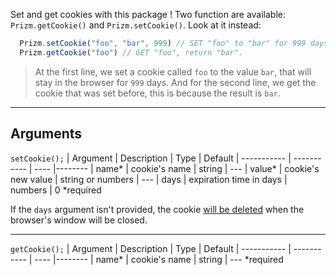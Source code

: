 Set and get cookies with this package ! Two function are available: `Prizm.getCookie()` and `Prizm.setCookie()`. Look at it instead:

```js
  Prizm.setCookie("foo", "bar", 999) // SET "foo" to "bar" for 999 days.
  Prizm.getCookie("foo") // GET "foo", return "bar".
```

> At the first line, we set a cookie called `foo` to the value `bar`, that will stay in the browser for `999` days. And for the second line, we get the cookie that was set before, this is because the result is `bar`.

---

## Arguments

`setCookie();`
| Argument    | Description | Type  | Default
| ----------- | ----------- | ----  |--------
| name* | cookie's name | string | ---
| value* | cookie's new value | string or numbers | ---
| days | expiration time in days | numbers | 0
*required

If the `days` argument isn't provided, the cookie [will be deleted](https://www.w3schools.com/js/js_cookies.asp) when the browser's window will be closed.

---

`getCookie();`
| Argument    | Description | Type  | Default
| ----------- | ----------- | ----  |--------
| name* | cookie's name | string | ---
*required